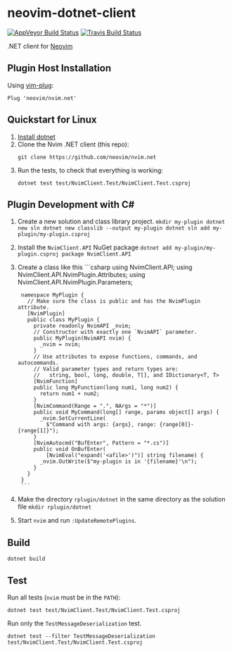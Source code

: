 # neovim-dotnet-client
[![AppVeyor Build Status](https://ci.appveyor.com/api/projects/status/github/neovim/nvim.net?branch=master&svg=true)](https://ci.appveyor.com/project/neovim/nvim.net/branch/master)
[![Travis Build Status](https://travis-ci.org/neovim/nvim.net.svg?branch=master)](https://travis-ci.org/neovim/nvim.net)

.NET client for [Neovim](https://github.com/neovim/neovim)

## Plugin Host Installation
Using [vim-plug](https://github.com/junegunn/vim-plug):
```vim
Plug 'neovim/nvim.net'
```

Quickstart for Linux
------------------------

1. [Install dotnet](https://www.microsoft.com/net/download/linux-package-manager/ubuntu16-04/sdk-current)
2. Clone the Nvim .NET client (this repo):
   ```
   git clone https://github.com/neovim/nvim.net
   ```
3. Run the tests, to check that everything is working:
   ```
   dotnet test test/NvimClient.Test/NvimClient.Test.csproj
   ```

Plugin Development with C#
--------------------------

1. Create a new solution and class library project.
        ```
        mkdir my-plugin
        dotnet new sln
        dotnet new classlib --output my-plugin
        dotnet sln add my-plugin/my-plugin.csproj
        ```
2. Install the `NvimClient.API` NuGet package
        ```
        dotnet add my-plugin/my-plugin.csproj package NvimClient.API
        ```
3. Create a class like this
        ```csharp
        using NvimClient.API;
        using NvimClient.API.NvimPlugin.Attributes;
        using NvimClient.API.NvimPlugin.Parameters;

        namespace MyPlugin {
          // Make sure the class is public and has the NvimPlugin attribute.
          [NvimPlugin]
          public class MyPlugin {
            private readonly NvimAPI _nvim;
            // Constructor with exactly one `NvimAPI` parameter.
            public MyPlugin(NvimAPI nvim) {
              _nvim = nvim;
            }
            // Use attributes to expose functions, commands, and autocommands.
            // Valid parameter types and return types are:
            //   string, bool, long, double, T[], and IDictionary<T, T>
            [NvimFunction]
            public long MyFunction(long num1, long num2) {
              return num1 + num2;
            }
            [NvimCommand(Range = ".", NArgs = "*")]
            public void MyCommand(long[] range, params object[] args) {
              _nvim.SetCurrentLine(
                $"Command with args: {args}, range: {range[0]}-{range[1]}");
            }
            [NvimAutocmd("BufEnter", Pattern = "*.cs")]
            public void OnBufEnter(
                [NvimEval("expand('<afile>')")] string filename) {
              _nvim.OutWrite($"my-plugin is in '{filename}'\n");
            }
          }
        }
        ```
4. Make the directory `rplugin/dotnet` in the same directory as the solution
   file
        ```
        mkdir rplugin/dotnet
        ```
5. Start `nvim` and run `:UpdateRemotePlugins`.

## Build
```
dotnet build
```

## Test
Run all tests (`nvim` must be in the `PATH`):
```
dotnet test test/NvimClient.Test/NvimClient.Test.csproj
```

Run only the `TestMessageDeserialization` test.
```
dotnet test --filter TestMessageDeserialization test/NvimClient.Test/NvimClient.Test.csproj
```
